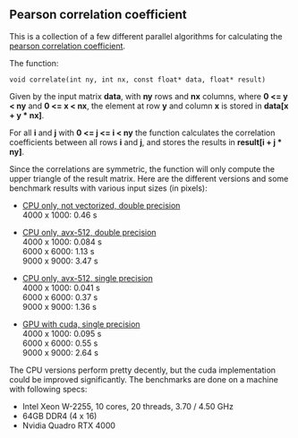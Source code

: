 ## Pearson correlation coefficient

This is a collection of a few different parallel algorithms for calculating the 
[pearson correlation coefficient](https://en.wikipedia.org/wiki/Pearson_correlation_coefficient).

The function:

```
void correlate(int ny, int nx, const float* data, float* result)
```

Given by the input matrix **data**, with **ny** rows and **nx** columns, where **0 <= y < ny** and **0 <= x < nx**, 
the element at row **y** and column **x** is stored in **data[x + y \* nx]**.

For all **i** and **j** with **0 <= j <= i < ny** the function calculates the correlation coefficients between all rows **i** 
and **j**, and stores the results in **result[i + j \* ny]**.

Since the correlations are symmetric, the function will only compute the upper triangle of the result matrix. Here are the 
different versions and some benchmark results with various input sizes (in pixels):

- [CPU only, not vectorized, double precision](./double-prec/)  
4000 x 1000: 0.46 s

- [CPU only, avx-512, double precision](./avx512-double-prec/)  
4000 x 1000: 0.084 s  
6000 x 6000: 1.13 s  
9000 x 9000: 3.47 s  

- [CPU only, avx-512, single precision](./avx512-single-prec/)  
4000 x 1000: 0.041 s  
6000 x 6000: 0.37 s  
9000 x 9000: 1.36 s  

- [GPU with cuda, single precision](./cuda-single-prec/)  
4000 x 1000: 0.095 s  
6000 x 6000: 0.55 s  
9000 x 9000: 2.64 s  

The CPU versions perform pretty decently, but the cuda implementation could be improved significantly. The benchmarks are 
done on a machine with following specs:

- Intel Xeon W-2255, 10 cores, 20 threads, 3.70 / 4.50 GHz
- 64GB DDR4 (4 x 16)
- Nvidia Quadro RTX 4000
